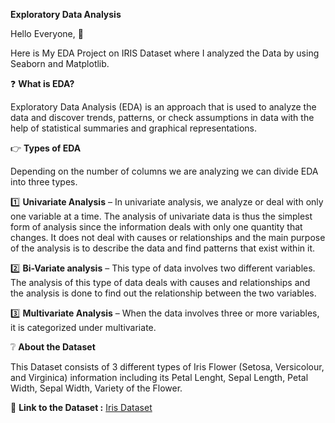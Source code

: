 **Exploratory Data Analysis**

Hello Everyone, 👋

Here is My EDA Project on IRIS Dataset where I analyzed the Data by using Seaborn and Matplotlib.

❓ **What is EDA?**

Exploratory Data Analysis (EDA) is an approach that is used to analyze the data and discover trends, patterns, or check assumptions in data with the help of statistical summaries and graphical representations. 

👉 **Types of EDA**

Depending on the number of columns we are analyzing we can divide EDA into three types.

1️⃣ **Univariate Analysis** – In univariate analysis, we analyze or deal with only one variable at a time. The analysis of univariate data is thus the simplest form of analysis since the information deals with only one quantity that changes. It does not deal with causes or relationships and the main purpose of the analysis is to describe the data and find patterns that exist within it.

2️⃣ **Bi-Variate analysis** – This type of data involves two different variables. The analysis of this type of data deals with causes and relationships and the analysis is done to find out the relationship between the two variables.

3️⃣ **Multivariate Analysis**  – When the data involves three or more variables, it is categorized under multivariate.

❔ **About the Dataset**

This Dataset consists of 3 different types of Iris Flower (Setosa, Versicolour, and Virginica) information including its Petal Lenght, Sepal Length, Petal Width, Sepal Width, Variety of the Flower.

📍 **Link to the Dataset :** [Iris Dataset](https://scikit-learn.org/stable/auto_examples/datasets/plot_iris_dataset.html)
